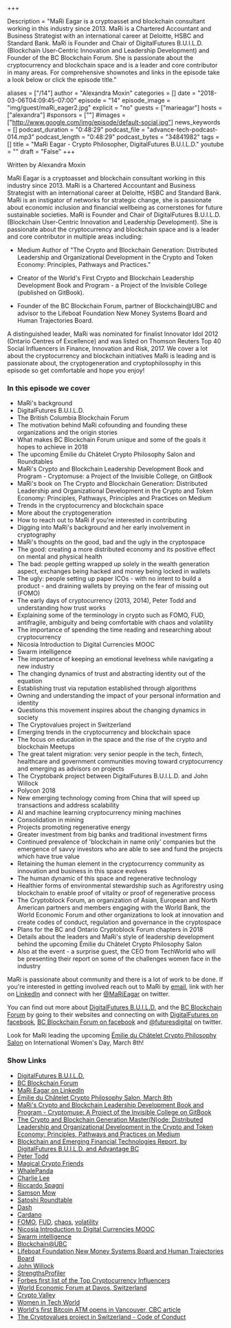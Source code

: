 +++

Description = "MaRi Eagar is a cryptoasset and blockchain consultant working in this industry since 2013. MaRi is a Chartered Accountant and Business Strategist with an international career at Deloitte, HSBC and Standard Bank. MaRi is Founder and Chair of DigitalFutures B.U.I.L.D. (Blockchain User-Centric Innovation and Leadership Development) and Founder of the BC Blockchain Forum. She is passionate about the cryptocurrency and blockchain space and is a leader and core contributor in many areas. For comprehensive shownotes and links in the episode take a look below or click the episode title."

aliases = ["/14"]
author = "Alexandra Moxin"
categories = []
date = "2018-03-06T04:09:45-07:00"
episode = "14"
episode_image = "img/guest/maRi_eager2.jpg"
explicit = "no"
guests = ["marieagar"]
hosts = ["alexandra"]
#sponsors = [""]
#images = ["http://www.google.com/img/episode/default-social.jpg"]
news_keywords = []
podcast_duration = "0:48:29"
podcast_file = "advance-tech-podcast-014.mp3"
podcast_length = "0:48:29"
podcast_bytes = "34841982"
tags = []
title = "MaRi Eagar - Crypto Philosopher, DigitalFutures B.U.I.L.D."
youtube = ""
draft = "False"
+++

Written by Alexandra Moxin

MaRi Eagar is a cryptoasset and blockchain consultant working in this industry since 2013. MaRi is a Chartered Accountant and Business Strategist with an international career at Deloitte, HSBC and Standard Bank. MaRi is an instigator of networks for strategic change, she is passionate about economic inclusion and financial wellbeing as cornerstones for future sustainable societies. MaRi is Founder and Chair of DigitalFutures B.U.I.L.D. (Blockchain User-Centric Innovation and Leadership Development). She is passionate about the cryptocurrency and blockchain space and is a leader and core contributor in multiple areas including:

* Medium Author of "The Crypto and Blockchain Generation: Distributed Leadership and Organizational Development in the Crypto and Token Economy: Principles, Pathways and Practices."

* Creator of the World's First Crypto and Blockchain Leadership Development Book and Program - a Project of the Invisible College (published on GitBook).

* Founder of the BC Blockchain Forum, partner of Blockchain@UBC and advisor to the Lifeboat Foundation New Money Systems Board and Human Trajectories Board.

A distinguished leader, MaRi was nominated for finalist Innovator Idol 2012 (Ontario Centres of Excellence) and was listed on Thomson Reuters Top 40 Social Influencers in Finance, Innovation and Risk, 2017. We cover a lot about the cryptocurrency and blockchain initiatives MaRi is leading and is passionate about, the cryptogeneration and cryptophilosophy in this episode so get comfortable and hope you enjoy!


### In this episode we cover
* MaRi's background
* DigitalFutures B.U.I.L.D.
* The British Columbia Blockchain Forum
* The motivation behind MaRi cofounding and founding these organizations and the origin stories
* What makes BC Blockchain Forum unique and some of the goals it hopes to achieve in 2018
* The upcoming Émilie du Châtelet Crypto Philosophy Salon and Roundtables
* MaRi's Crypto and Blockchain Leadership Development Book and Program - Cryptomuse: a Project of the Invisible College, on GitBook
* MaRi's book on The Crypto and Blockchain Generation: Distributed Leadership and Organizational Development in the Crypto and Token Economy: Principles, Pathways, Principles and Practices on Medium
* Trends in the cryptocurrency and blockchain space
* More about the cryptogeneration
* How to reach out to MaRi if you're interested in contributing
* Digging into MaRi's background and her early involvement in cryptography
* MaRi's thoughts on the good, bad and the ugly in the cryptospace
* The good: creating a more distributed economy and its positive effect on mental and physical health
* The bad: people getting wrapped up solely in the wealth generation aspect, exchanges being hacked and money being locked in wallets
* The ugly: people setting up paper ICOs - with no intent to build a product - and draining wallets by preying on the fear of missing out (FOMO)
* The early days of cryptocurrency (2013, 2014), Peter Todd and understanding how trust works
* Explaining some of the terminology in crypto such as FOMO, FUD, antifragile, ambiguity and being comfortable with chaos and volatility
* The importance of spending the time reading and researching about cryptocurrency
* Nicosia Introduction to Digital Currencies MOOC
* Swarm intelligence
* The importance of keeping an emotional levelness while navigating a new industry
* The changing dynamics of trust and abstracting identity out of the equation
* Establishing trust via reputation established through algorithms
* Owning and understanding the impact of your personal information and identity
* Questions this movement inspires about the changing dynamics in society
* The Cryptovalues project in Switzerland
* Emerging trends in the cryptocurrency and blockchain space
* The focus on education in the space and the rise of the crypto and blockchain Meetups
* The great talent migration: very senior people in the tech, fintech, healthcare and government communities moving toward cryptocurrency and emerging as advisors on projects
* The Cryptobank project between DigitalFutures B.U.I.L.D. and John Willock
* Polycon 2018
* New emerging technology coming from China that will speed up transactions and address scalability
* AI and machine learning cryptocurrency mining machines
* Consolidation in mining
* Projects promoting regenerative energy
* Greater investment from big banks and traditional investment firms
* Continued prevalence of 'blockchain in name only' companies but the emergence of savvy investors who are able to see and fund the projects which have true value
* Retaining the human element in the cryptocurrency community as innovation and business in this space evolves
* The human dynamic of this space and regenerative technology
* Healthier forms of environmental stewardship such as Agriforestry using blockchain to enable proof of vitality or proof of regenerative process
* The Cryptoblock Forum, an organization of Asian, European and North American partners and members engaging with the World Bank, the World Economic Forum and other organizations to look at innovation and create codes of conduct, regulation and governance in the cryptospace
* Plans for the BC and Ontario Cryptoblock Forum chapters in 2018
* Details about the leaders and MaRi's style of leadership development behind the upcoming Émilie du Châtelet Crypto Philosophy Salon
* Also at the event - a surprise guest, the CEO from TechWorld who will be presenting their report on some of the challenges women face in the industry

MaRi is passionate about community and there is a lot of work to be done. If you're interested in getting involved reach out to MaRi by [email](mailto:mari@digitalfutures.co), link with her on [LinkedIn](https://www.linkedin.com/in/marieagar/) and connect with her [@MaRiEagar](https://twitter.com/MaRiEagar) on twitter.

You can find out more about [DigitalFutures B.U.I.L.D.](http://digitalfutures.co/) and the [BC Blockchain Forum](http://bcblockchainforum.ca/) by going to their websites and connecting on with [DigitalFutures on facebook](https://www.facebook.com/futuresdigital/), [BC Blockchain Forum on facebook](https://www.facebook.com/bcblockchainforum/) and [@futuresdigital](https://twitter.com/futuresdigital) on twitter.

Look for MaRi leading the upcoming [Émilie du Châtelet Crypto Philosophy Salon](https://www.picatic.com/event15130591965425) on International Women's Day, March 8th!


### Show Links
* [DigitalFutures B.U.I.L.D.](http://digitalfutures.co/)
* [BC Blockchain Forum](https://www.meetup.com/BCBlockchainForum/)
* [MaRi Eagar on LinkedIn](https://www.linkedin.com/in/marieagar/)
* [Émilie du Châtelet Crypto Philosophy Salon, March 8th](https://www.picatic.com/event15130591965425)
* [MaRi's Crypto and Blockchain Leadership Development Book and Program - Cryptomuse: A Project of the Invisible College on GitBook](https://cryptomuse.gitbooks.io/personal-leadership-for-the-crypto-and-blockchain/content/)
* [The Crypto and Blockchain Generation Master(N)ode: Distributed Leadership and Organizational Development in the Crypto and Token Economy: Principles, Pathways and Practices on Medium](https://medium.com/distributed-economy)
* [Blockchain and Emerging Financial Technologies Report, by DigitalFutures B.U.I.L.D. and Advantage BC](https://www.slideshare.net/slideshow/embed_code/key/ttJGEO7mf9tbPW)
* [Peter Todd](https://petertodd.org/)
* [Magical Crypto Friends](https://www.youtube.com/channel/UCVVDsIYJBQ_C7Bh_aI3ZMxQ)
* [WhalePanda](https://twitter.com/WhalePanda)
* [Charlie Lee](https://twitter.com/SatoshiLite)
* [Riccardo Spagni](https://twitter.com/fluffypony)
* [Samson Mow](https://twitter.com/Excellion)
* [Satoshi Roundtable](https://satoshiroundtable.org/)
* [Dash](https://www.dash.org/)
* [Cardano](https://www.cardanohub.org/en/home/)
* [FOMO](https://en.wikipedia.org/wiki/Fear_of_missing_out), [FUD](https://en.wikipedia.org/wiki/Fear,_uncertainty_and_doubt), [chaos](https://en.wiktionary.org/wiki/chaos), [volatility](https://www.investopedia.com/terms/v/volatility.asp)
* [Nicosia Introduction to Digital Currencies MOOC](https://digitalcurrency.unic.ac.cy/free-introductory-mooc/)
* [Swarm intelligence](https://en.wikipedia.org/wiki/Swarm_intelligence)
* [Blockchain@UBC](https://blockchainubc.ca/)
* [Lifeboat Foundation New Money Systems Board and Human Trajectories Board](https://lifeboat.com/ex/boards#human_trajectories)
* [John Willock](https://www.linkedin.com/in/john-willock-blockchain/)
* [StrengthsProfiler](https://strengthsprofile.com/)
* [Forbes first list of the Top Cryptocurrency Influencers](https://www.forbes.com/sites/jeffkauflin/2018/02/07/cryptocurrency-richest-people-crypto-bitcoin-ether-xrp/#9fb71c372d3e)
* [World Economic Forum at Davos, Switzerland](https://www.weforum.org/events/world-economic-forum-annual-meeting-2018)
* [Crypto Valley](https://cryptovalley.swiss/)
* [Women in Tech World](https://www.womenintechworld.com/)
* [World's first Bitcoin ATM opens in Vancouver, CBC article](http://www.cbc.ca/news/technology/world-s-first-bitcoin-atm-opens-in-vancouver-1.2286877)
* [The Cryptovalues project in Switzerland - Code of Conduct](https://cryptovalley.swiss/codeofconduct/)    



